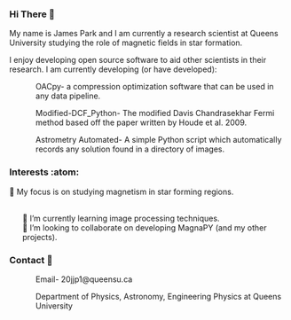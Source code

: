 ### Hi There 👋
My name is James Park and I am currently a research scientist at Queens University studying the role of magnetic fields in star formation.

I enjoy developing open source software to aid other scientists in their research. 
I am currently developing (or have developed):
<ol>  
    <ul> OACpy- a compression optimization software that can be used in any data pipeline.</ul>
    <ul> Modified-DCF_Python- The modified Davis Chandrasekhar Fermi method based off the paper written by Houde et al. 2009.</ul>
    <ul> Astrometry Automated- A simple Python script which automatically records any solution found in a directory of images. </ul>
</ol>

### Interests :atom:
🔭 My focus is on studying magnetism in star forming regions.
<ol>
    <br>
    🌱 I’m currently learning image processing techniques.
    <br>
    👯 I’m looking to collaborate on developing MagnaPY (and my other projects).
</ol>

### Contact :bookmark_tabs: 
<ol>
    <ul>Email- 20jjp1@queensu.ca </ul>   
    <ul>Department of Physics, Astronomy, Engineering Physics at Queens University</ul>
</ol>
